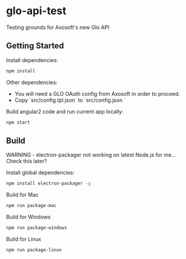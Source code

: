 # glo-api-test

Testing grounds for Axosoft's new Glo API

## Getting Started

Install dependencies:

``` bash
npm install
```

Other dependencies:
<ul>
<li>You will need a GLO OAuth config from Axosoft in order to proceed.</li>
<li>Copy `src/config.tpl.json` to `src/config.json `</li>
</ul>

Build angular2 code and run current app locally:

``` bash
npm start
```

## Build

WARNING - electron-packager not working on latest Node.js for me... Check this later?

Install global dependencies:

``` bash
npm install electron-packager -g
```

Build for Mac

``` bash
npm run package-mac
```

Build for Windows

``` bash
npm run package-windows
```

Build for Linux

``` bash
npm run package-linux
```
